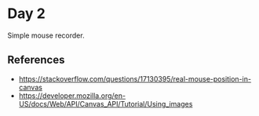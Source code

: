 Day 2
=====

Simple mouse recorder.

References
---------

* https://stackoverflow.com/questions/17130395/real-mouse-position-in-canvas
* https://developer.mozilla.org/en-US/docs/Web/API/Canvas_API/Tutorial/Using_images


